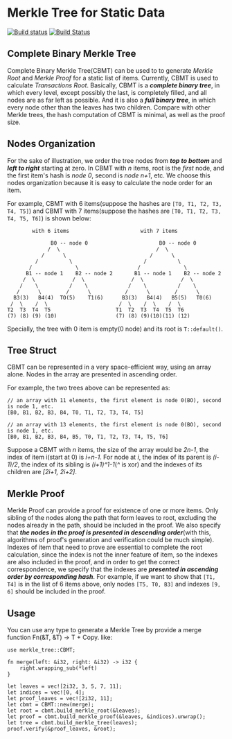 # Merkle Tree for Static Data

[![Build status](https://ci.appveyor.com/api/projects/status/smv1jr8mrbf5a8is?svg=true)](https://ci.appveyor.com/project/doitian/merkle-tree)
[![Build Status](https://travis-ci.com/nervosnetwork/merkle-tree.svg?branch=master)](https://travis-ci.com/nervosnetwork/merkle-tree)

## Complete Binary Merkle Tree

Complete Binary Merkle Tree(CBMT) can be used to to generate *Merkle Root*  and *Merkle Proof* for a static list of items. Currently, CBMT is used to calculate *Transactions Root*. Basically, CBMT is a ***complete binary tree***, in which every level, except possibly the last, is completely filled, and all nodes are as far left as possible. And it is also a ***full binary tree***, in which every node other than the leaves has two children. Compare with other Merkle trees, the hash computation of CBMT is minimal, as well as the proof size.

## Nodes Organization

For the sake of illustration, we order the tree nodes from ***top to bottom*** and ***left to right*** starting at zero. In CBMT with *n* items, root is the *first* node, and the first item's hash is *node 0*, second is *node n+1*, etc. We choose this nodes organization because it is easy to calculate the node order for an item.

For example, CBMT with 6 items(suppose the hashes are `[T0, T1, T2, T3, T4, T5]`) and CBMT with 7 items(suppose the hashes are `[T0, T1, T2, T3, T4, T5, T6]`) is shown below:

```
        with 6 items                       with 7 items

              B0 -- node 0                       B0 -- node 0
             /  \                               /  \
           /      \                           /      \
         /          \                       /          \
       /              \                   /              \
      B1 -- node 1    B2 -- node 2       B1 -- node 1    B2 -- node 2
     /  \            /  \               /  \            /  \
    /    \          /    \             /    \          /    \
   /      \        /      \           /      \        /      \
  B3(3)   B4(4)  TO(5)    T1(6)      B3(3)   B4(4)   B5(5)   T0(6)
 /  \    /  \                       /  \    /  \    /  \
T2  T3  T4  T5                     T1  T2  T3  T4  T5  T6
(7) (8) (9) (10)                   (7) (8) (9)(10)(11) (12)
```

Specially, the tree with 0 item is empty(0 node) and its root is `T::default()`.

## Tree Struct

CBMT can be represented in a very space-efficient way, using an array alone. Nodes in the array are presented in ascending order.

For example, the two trees above can be represented as:

```
// an array with 11 elements, the first element is node 0(BO), second is node 1, etc.
[B0, B1, B2, B3, B4, T0, T1, T2, T3, T4, T5]

// an array with 13 elements, the first element is node 0(BO), second is node 1, etc.
[B0, B1, B2, B3, B4, B5, T0, T1, T2, T3, T4, T5, T6]
```

Suppose a CBMT with *n* items, the size of the array would be *2n-1*, the index of item i(start at 0) is *i+n-1*. For node at *i*, the index of its parent is *(i-1)/2*, the index of its sibling is *(i+1)^1-1*(*^* is xor) and the indexes of its children are *[2i+1, 2i+2]*.

## Merkle Proof

Merkle Proof can provide a proof for existence of one or more items. Only sibling of the nodes along the path that form leaves to root, excluding the nodes already in the path, should be included in the proof. We also specify that ***the nodes in the proof is presented in descending order***(with this, algorithms of proof's generation and verification could be much simple). Indexes of item that need to prove are essential to complete the root calculation, since the index is not the inner feature of item, so the indexes are also included in the proof, and in order to get the correct correspondence, we specify that the indexes are ***presented in ascending order by corresponding hash***. For example, if we want to show that `[T1, T4]` is in the list of 6 items above, only nodes `[T5, T0, B3]` and indexes `[9, 6]` should be included in the proof.

## Usage

You can use any type to generate a Merkle Tree by provide a merge function Fn(&T, &T) -> T + Copy. like:

```
use merkle_tree::CBMT;

fn merge(left: &i32, right: &i32) -> i32 {
    right.wrapping_sub(*left)
}

let leaves = vec![2i32, 3, 5, 7, 11];
let indices = vec![0, 4];
let proof_leaves = vec![2i32, 11];
let cbmt = CBMT::new(merge);
let root = cbmt.build_merkle_root(&leaves);
let proof = cbmt.build_merkle_proof(&leaves, &indices).unwrap();
let tree = cbmt.build_merkle_tree(leaves);
proof.verify(&proof_leaves, &root);
```
